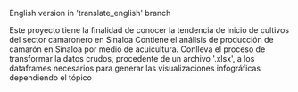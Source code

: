 English version in 'translate_english' branch

Este proyecto tiene la finalidad de conocer la tendencia de inicio de cultivos del sector camaronero en Sinaloa
Contiene el análisis de producción de camarón en Sinaloa por medio de acuicultura.
Conlleva el proceso de transformar la datos crudos, procedente de un archivo '.xlsx', a los dataframes necesarios para generar las visualizaciones infográficas dependiendo el tópico
